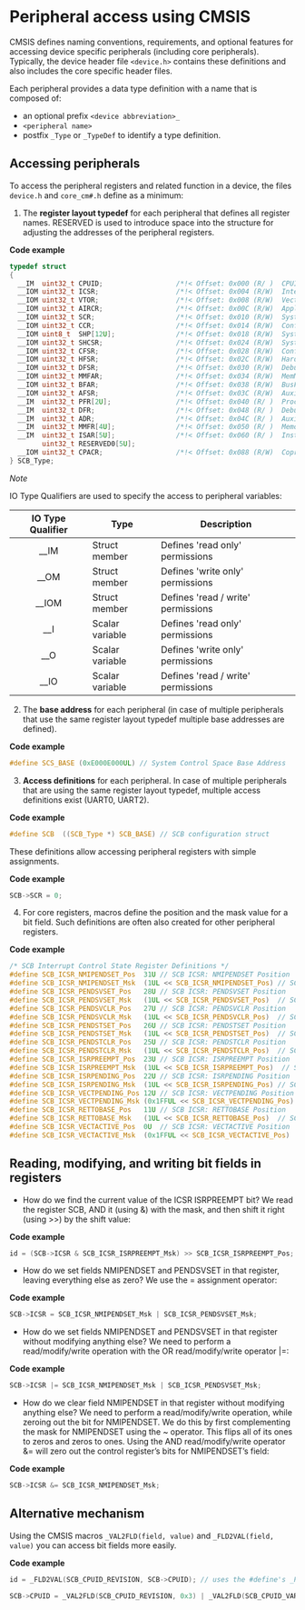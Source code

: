 # Peripheral access using CMSIS

CMSIS defines naming conventions, requirements, and optional features for accessing device specific peripherals (including core peripherals). Typically, the device header file `<device.h>` contains these definitions and also includes the core specific header files.

Each peripheral provides a data type definition with a name that is composed of:
- an optional prefix `<device abbreviation>_`
- `<peripheral name>`
- postfix `_Type` or `_TypeDef` to identify a type definition.

## Accessing peripherals

To access the peripheral registers and related function in a device, the files `device.h` and `core_cm#.h` define as a minimum:

1. The **register layout typedef** for each peripheral that defines all register names. RESERVED is used to introduce space into the structure for adjusting the addresses of the peripheral registers.

**Code example**
```c
typedef struct
{
  __IM  uint32_t CPUID;                  /*!< Offset: 0x000 (R/ )  CPUID Base Register */
  __IOM uint32_t ICSR;                   /*!< Offset: 0x004 (R/W)  Interrupt Control and State Register */
  __IOM uint32_t VTOR;                   /*!< Offset: 0x008 (R/W)  Vector Table Offset Register */
  __IOM uint32_t AIRCR;                  /*!< Offset: 0x00C (R/W)  Application Interrupt and Reset Control Register */
  __IOM uint32_t SCR;                    /*!< Offset: 0x010 (R/W)  System Control Register */
  __IOM uint32_t CCR;                    /*!< Offset: 0x014 (R/W)  Configuration Control Register */
  __IOM uint8_t  SHP[12U];               /*!< Offset: 0x018 (R/W)  System Handlers Priority Registers (4-7, 8-11, 12-15) */
  __IOM uint32_t SHCSR;                  /*!< Offset: 0x024 (R/W)  System Handler Control and State Register */
  __IOM uint32_t CFSR;                   /*!< Offset: 0x028 (R/W)  Configurable Fault Status Register */
  __IOM uint32_t HFSR;                   /*!< Offset: 0x02C (R/W)  HardFault Status Register */
  __IOM uint32_t DFSR;                   /*!< Offset: 0x030 (R/W)  Debug Fault Status Register */
  __IOM uint32_t MMFAR;                  /*!< Offset: 0x034 (R/W)  MemManage Fault Address Register */
  __IOM uint32_t BFAR;                   /*!< Offset: 0x038 (R/W)  BusFault Address Register */
  __IOM uint32_t AFSR;                   /*!< Offset: 0x03C (R/W)  Auxiliary Fault Status Register */
  __IM  uint32_t PFR[2U];                /*!< Offset: 0x040 (R/ )  Processor Feature Register */
  __IM  uint32_t DFR;                    /*!< Offset: 0x048 (R/ )  Debug Feature Register */
  __IM  uint32_t ADR;                    /*!< Offset: 0x04C (R/ )  Auxiliary Feature Register */
  __IM  uint32_t MMFR[4U];               /*!< Offset: 0x050 (R/ )  Memory Model Feature Register */
  __IM  uint32_t ISAR[5U];               /*!< Offset: 0x060 (R/ )  Instruction Set Attributes Register */
        uint32_t RESERVED0[5U];
  __IOM uint32_t CPACR;                  /*!< Offset: 0x088 (R/W)  Coprocessor Access Control Register */
} SCB_Type;
```

*Note*

IO Type Qualifiers are used to specify the access to peripheral variables:

|IO Type Qualifier 	|Type 	|Description|
|:-:|-|-|
|__IM 	|Struct member 	|Defines 'read only' permissions
|__OM 	|Struct member 	|Defines 'write only' permissions
|__IOM 	|Struct member 	|Defines 'read / write' permissions
|__I 	|Scalar variable| 	Defines 'read only' permissions
|__O 	|Scalar variable| 	Defines 'write only' permissions
|__IO 	|Scalar variable| 	Defines 'read / write' permissions

2. The **base address** for each peripheral (in case of multiple peripherals that use the same register layout typedef multiple base addresses are defined).

**Code example**
```c
#define SCS_BASE (0xE000E000UL) // System Control Space Base Address
```

3. **Access definitions** for each peripheral. In case of multiple peripherals that are using the same register layout typedef, multiple access definitions exist (UART0, UART2).

**Code example**
```c
#define SCB  ((SCB_Type *) SCB_BASE) // SCB configuration struct
```

These definitions allow accessing peripheral registers with simple assignments.

**Code example**
```c
SCB->SCR = 0;
```

4. For core registers, macros define the position and the mask value for a bit field. Such definitions are often also created for other peripheral registers.

**Code example**
```c
/* SCB Interrupt Control State Register Definitions */
#define SCB_ICSR_NMIPENDSET_Pos  31U // SCB ICSR: NMIPENDSET Position 
#define SCB_ICSR_NMIPENDSET_Msk  (1UL << SCB_ICSR_NMIPENDSET_Pos) // SCB ICSR: NMIPENDSET Mask 
#define SCB_ICSR_PENDSVSET_Pos   28U // SCB ICSR: PENDSVSET Position 
#define SCB_ICSR_PENDSVSET_Msk   (1UL << SCB_ICSR_PENDSVSET_Pos)  // SCB ICSR: PENDSVSET Mask 
#define SCB_ICSR_PENDSVCLR_Pos   27U // SCB ICSR: PENDSVCLR Position 
#define SCB_ICSR_PENDSVCLR_Msk   (1UL << SCB_ICSR_PENDSVCLR_Pos)  // SCB ICSR: PENDSVCLR Mask 
#define SCB_ICSR_PENDSTSET_Pos   26U // SCB ICSR: PENDSTSET Position 
#define SCB_ICSR_PENDSTSET_Msk   (1UL << SCB_ICSR_PENDSTSET_Pos)  // SCB ICSR: PENDSTSET Mask 
#define SCB_ICSR_PENDSTCLR_Pos   25U // SCB ICSR: PENDSTCLR Position 
#define SCB_ICSR_PENDSTCLR_Msk   (1UL << SCB_ICSR_PENDSTCLR_Pos)  // SCB ICSR: PENDSTCLR Mask 
#define SCB_ICSR_ISRPREEMPT_Pos  23U // SCB ICSR: ISRPREEMPT Position 
#define SCB_ICSR_ISRPREEMPT_Msk  (1UL << SCB_ICSR_ISRPREEMPT_Pos)  // SCB ICSR: ISRPREEMPT Mask 
#define SCB_ICSR_ISRPENDING_Pos  22U // SCB ICSR: ISRPENDING Position 
#define SCB_ICSR_ISRPENDING_Msk  (1UL << SCB_ICSR_ISRPENDING_Pos) // SCB ICSR: ISRPENDING Mask 
#define SCB_ICSR_VECTPENDING_Pos 12U // SCB ICSR: VECTPENDING Position 
#define SCB_ICSR_VECTPENDING_Msk (0x1FFUL << SCB_ICSR_VECTPENDING_Pos) // SCB ICSR: VECTPENDING Mask 
#define SCB_ICSR_RETTOBASE_Pos   11U // SCB ICSR: RETTOBASE Position 
#define SCB_ICSR_RETTOBASE_Msk   (1UL << SCB_ICSR_RETTOBASE_Pos)  // SCB ICSR: RETTOBASE Mask 
#define SCB_ICSR_VECTACTIVE_Pos  0U  // SCB ICSR: VECTACTIVE Position 
#define SCB_ICSR_VECTACTIVE_Msk  (0x1FFUL << SCB_ICSR_VECTACTIVE_Pos)  // SCB ICSR: VECTACTIVE Mask 
```

## Reading, modifying, and writing bit fields in registers

- How do we find the current value of the ICSR ISRPREEMPT bit? We read the  register SCB, AND it (using &) with the mask, and then shift it right (using >>) by the shift value:

**Code example**
```c
id = (SCB->ICSR & SCB_ICSR_ISRPREEMPT_Msk) >> SCB_ICSR_ISRPREEMPT_Pos;
```

- How do we set fields NMIPENDSET and PENDSVSET in that register, leaving everything else as zero? We use the = assignment operator:

**Code example**
```c
SCB->ICSR = SCB_ICSR_NMIPENDSET_Msk | SCB_ICSR_PENDSVSET_Msk;
```

- How do we set fields NMIPENDSET and PENDSVSET in that register without modifying anything else? We need to perform a read/modify/write operation with the OR read/modify/write operator |=:

**Code example**
```c
SCB->ICSR |= SCB_ICSR_NMIPENDSET_Msk | SCB_ICSR_PENDSVSET_Msk;
```

- How do we clear field NMIPENDSET in that register without modifying anything else? We need to perform a read/modify/write operation, while zeroing out the bit for NMIPENDSET. We do this by first complementing the mask for NMIPENDSET using the ~ operator. This flips all of its ones to zeros and zeros to ones. Using the AND read/modify/write operator &= will zero out the control register’s bits for NMIPENDSET’s field:

**Code example**
```c
SCB->ICSR &= SCB_ICSR_NMIPENDSET_Msk;
```

## Alternative mechanism

Using the CMSIS macros `_VAL2FLD(field, value)` and `_FLD2VAL(field, value)` you can access bit fields more easily.

**Code example**
```c
id = _FLD2VAL(SCB_CPUID_REVISION, SCB->CPUID); // uses the #define's _Pos and _Msk of the related bit field to extract the value of a bit field from a register.

SCB->CPUID = _VAL2FLD(SCB_CPUID_REVISION, 0x3) | _VAL2FLD(SCB_CPUID_VARIANT, 0x3); // uses the #define's _Pos and _Msk of the related bit field to shift bit-field values for assigning to a register.
```

